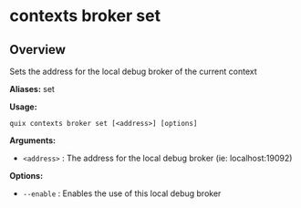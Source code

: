 # contexts broker set

## Overview

Sets the address for the local debug broker of the current context

**Aliases:** set

**Usage:**

```
quix contexts broker set [<address>] [options]
```

**Arguments:**

- `<address>` : The address for the local debug broker (ie: localhost:19092)

**Options:**

- `--enable` : Enables the use of this local debug broker

